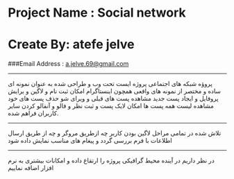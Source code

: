 #  Project Name : Social network
# Create By: atefe jelve
###Email Address : [a.jelve.69@gmail.com](a.jelve.69@gmail.com, "Email Address")
___
 پروؤه شبکه های اجتماعی پروژه ایست تحت وب و طراحی شده به عنوان نمونه ای ساده و مختصر از نمونه های واقعی همچون اینستاگرام
امکان ثبت نام و لاگین و یرایش پروفایل و ایجاد پست جدید مشاهده پست های قبلی و ویرای شو حذف پست های خود 
مشاهده لیست همه پست ها امکان لایک پست و ثبت نظر و فالو  و آنفالو کردن سایر کاربران فراهم شده.

___

 تلاش شده در تمامی مراحل لاگین بودن کاربر چه ازطریق مروگر و چه از طریق ارسال اطلاعات با فرم بررسی گردد و پیغام های مناسب نمایش داده شود 
___
 در نظر داریم در آینده محیط گرافیکی پروژه را ارتقاع داده و امکانات بیشتری به نرم افزار اضافه نماییم

